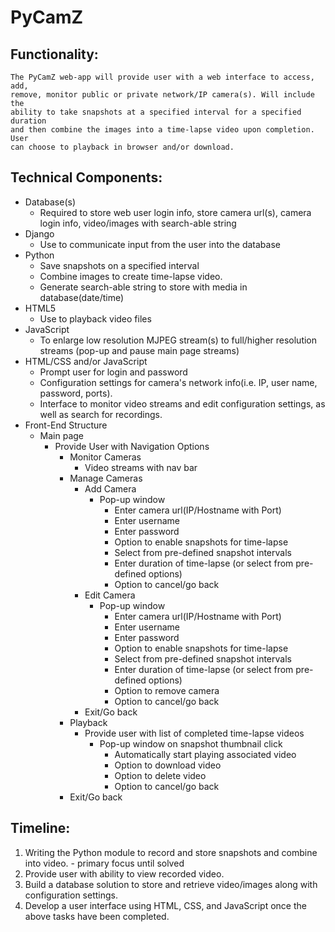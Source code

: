 # PyCamZ

## Functionality:
    The PyCamZ web-app will provide user with a web interface to access, add,
    remove, monitor public or private network/IP camera(s). Will include the
    ability to take snapshots at a specified interval for a specified duration
    and then combine the images into a time-lapse video upon completion. User
    can choose to playback in browser and/or download.

## Technical Components:
+ Database(s)
  * Required to store web user login info, store camera url(s), camera login info, video/images with search-able string
+ Django
  * Use to communicate input from the user into the database
+ Python
  * Save snapshots on a specified interval
  * Combine images to create time-lapse video.
  * Generate search-able string to store with media in database(date/time)
+ HTML5
  * Use to playback video files
+ JavaScript
  * To enlarge low resolution MJPEG stream(s) to full/higher resolution streams (pop-up and pause main page streams)
+ HTML/CSS and/or JavaScript
  * Prompt user for login and password
  * Configuration settings for camera's network info(i.e. IP, user name, password, ports).
  * Interface to monitor video streams and edit configuration settings, as well as search for recordings.
+ Front-End Structure
  * Main page
    * Provide User with Navigation Options
      * Monitor Cameras
        * Video streams with nav bar
      * Manage Cameras
        * Add Camera
          * Pop-up window
            * Enter camera url(IP/Hostname with Port)
            * Enter username
            * Enter password
            * Option to enable snapshots for time-lapse
            * Select from pre-defined snapshot intervals
            * Enter duration of time-lapse (or select from pre-defined options)
            * Option to cancel/go back
        * Edit Camera
          * Pop-up window
            * Enter camera url(IP/Hostname with Port)
            * Enter username
            * Enter password
            * Option to enable snapshots for time-lapse
            * Select from pre-defined snapshot intervals
            * Enter duration of time-lapse (or select from pre-defined options)
            * Option to remove camera
            * Option to cancel/go back
        * Exit/Go back
      * Playback
        * Provide user with list of completed time-lapse videos
          * Pop-up window on snapshot thumbnail click
            * Automatically start playing associated video
            * Option to download video
            * Option to delete video
            * Option to cancel/go back
      * Exit/Go back

## Timeline:
1. Writing the Python module to record and store snapshots and combine into video. - primary focus until solved
1. Provide user with ability to view recorded video.
1. Build a database solution to store and retrieve video/images along with configuration settings.
1. Develop a user interface using HTML, CSS, and JavaScript once the above tasks have been completed.
